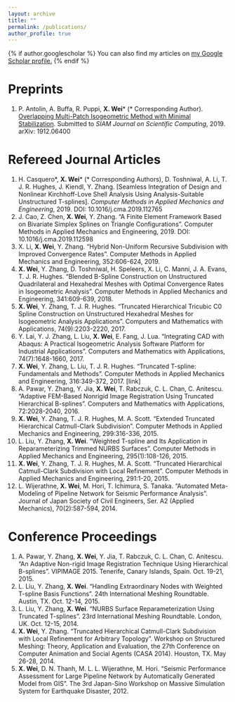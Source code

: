 ```yaml
---
layout: archive
title: ""
permalink: /publications/
author_profile: true
---
```


{% if author.googlescholar %}
  You can also find my articles on <u><a href="{{author.googlescholar}}">my Google Scholar profile</a>.</u>
{% endif %}

Preprints
=========
1. P. Antolin, A. Buffa, R. Puppi, __X. Wei__\* (* Corresponding Author). [Overlapping Multi-Patch Isogeometric Method with Minimal Stabilization](). Submitted to _SIAM Journal on Scientific Computing_, 2019. arXiv: 1912.06400

Refereed Journal Articles
=========================
1. H. Casquero\*, __X. Wei__\* (* Corresponding Authors), D. Toshniwal, A. Li, T. J. R. Hughes, J. Kiendl, Y. Zhang. [Seamless Integration of Design and Nonlinear Kirchhoff-Love Shell Analysis Using Analysis-Suitable Unstructured T-splines]. _Computer Methods in Applied Mechanics and Engineering_, 2019. DOI: 10.1016/j.cma.2019.112765
1. J. Cao, Z. Chen, __X. Wei__, Y. Zhang. “A Finite Element Framework Based on Bivariate Simplex Splines on Triangle Configurations”. Computer Methods in Applied Mechanics and Engineering, 2019. DOI: 10.1016/j.cma.2019.112598
1. X. Li, __X. Wei__, Y. Zhang. “Hybrid Non-Uniform Recursive Subdivision with Improved Convergence Rates”. Computer Methods in Applied Mechanics and Engineering, 352:606-624, 2019.
1. __X. Wei__, Y. Zhang, D. Toshniwal, H. Speleers, X. Li, C. Manni, J. A. Evans, T. J. R. Hughes. “Blended B-Spline Construction on Unstructured Quadrilateral and Hexahedral Meshes with Optimal Convergence Rates in Isogeometric Analysis”. Computer Methods in Applied Mechanics and Engineering, 341:609-639, 2018.
1. __X. Wei__, Y. Zhang, T. J. R. Hughes. “Truncated Hierarchical Tricubic C0 Spline Construction on Unstructured Hexahedral Meshes for Isogeometric Analysis Applications”. Computers and Mathematics with Applications, 74(9):2203-2220, 2017.
1. Y. Lai, Y. J. Zhang, L. Liu, __X. Wei__, E. Fang, J. Lua. “Integrating CAD with Abaqus: A Practical Isogeometric Analysis Software Platform for Industrial Applications”. Computers and Mathematics with Applications, 74(7):1648-1660, 2017.
1. __X. Wei__, Y. Zhang, L. Liu, T. J. R. Hughes. “Truncated T-spline: Fundamentals and Methods”. Computer Methods in Applied Mechanics and Engineering, 316:349-372, 2017. [link]
1. A. Pawar, Y. Zhang, Y. Jia, __X. Wei__, T. Rabczuk, C. L. Chan, C. Anitescu. “Adaptive FEM-Based Nonrigid Image Registration Using Truncated Hierarchical B-splines”. Computers and Mathematics with Applications, 72:2028-2040, 2016.
1. __X. Wei__, Y. Zhang, T. J. R. Hughes, M. A. Scott. “Extended Truncated Hierarchical Catmull-Clark Subdivision”. Computer Methods in Applied Mechanics and Engineering, 299:316-336, 2015.
1. L. Liu, Y. Zhang, __X. Wei__. “Weighted T-spline and Its Application in Reparameterizing Trimmed NURBS Surfaces”. Computer Methods in Applied Mechanics and Engineering, 295(1):108-126, 2015.
1. __X. Wei__, Y. Zhang, T. J. R. Hughes, M. A. Scott. “Truncated Hierarchical Catmull-Clark Subdivision with Local Refinement”. Computer Methods in Applied Mechanics and Engineering, 291:1-20, 2015.
1. L. Wijerathne, __X. Wei__, M. Hori, T. Ichimura, S. Tanaka. “Automated Meta-Modeling of Pipeline Network for Seismic Performance Analysis”. Journal of Japan Society of Civil Engineers, Ser. A2 (Applied Mechanics), 70(2):587-594, 2014.

Conference Proceedings
======================
1. A. Pawar, Y. Zhang, __X. Wei__, Y. Jia, T. Rabczuk, C. L. Chan, C. Anitescu. “An Adaptive Non-rigid Image Registration Technique Using Hierarchical B-splines”. VIPIMAGE 2015. Tenerife, Canary Islands, Spain. Oct. 19-21, 2015.
1. L. Liu, Y. Zhang, __X. Wei__. “Handling Extraordinary Nodes with Weighted T-spline Basis Functions”. 24th International Meshing Roundtable. Austin, TX. Oct. 12-14, 2015.
1. L. Liu, Y. Zhang, __X. Wei__. “NURBS Surface Reparameterization Using Truncated T-splines”. 23rd International Meshing Roundtable. London, UK. Oct. 12-15, 2014.
1. __X. Wei__, Y. Zhang. “Truncated Hierarchical Catmull-Clark Subdivision with Local Refinement for Arbitrary Topology”. Workshop on Structured Meshing: Theory, Application and Evaluation, the 27th Conference on Computer Animation and Social Agents (CASA 2014). Houston, TX. May 26-28, 2014.
1. __X. Wei__, D. N. Thanh, M. L. L. Wijerathne, M. Hori. “Seismic Performance Assessment for Large Pipeline Network by Automatically Generated Model from GIS”. The 3rd Japan-Sino Workshop on Massive Simulation System for Earthquake Disaster, 2012.
